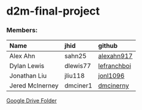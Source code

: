 # d2m-final-project

### Members:

|Name |  jhid | github |
| :---|  :--- |  :--- |
| Alex Ahn | sahn25 | [alexahn917](https://github.com/alexahn917) |
| Dylan Lewis | dlewis77 | [lefranchboi](https://github.com/lefranchboi) |
| Jonathan Liu | jliu118 | [jonl1096](https://github.com/jonl1096)  |
| Jered McInerney | dmciner1 | [dmcinerny](https://github.com/dmcinerney)  |

[Google Drive Folder](https://drive.google.com/open?id=0B4ieDXWtATqka0h1VUxPaVFuME0)
